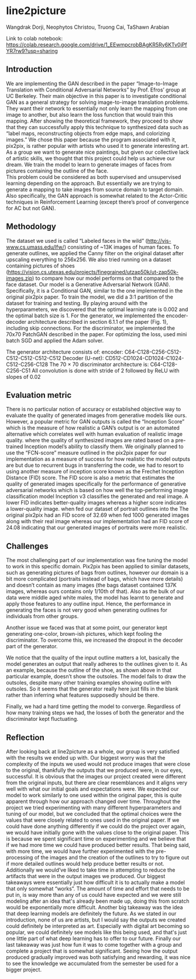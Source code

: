 # line2picture 
Wangdrak Dorji, Neophytos Christou, Truong Cai, TaShawn Arabian	

Link to colab notebook: https://colab.research.google.com/drive/1_EEwmpcrobBAgKR5Ry6KTv0jPfYR7rw9?usp=sharing

## Introduction

We are implementing the GAN described in the paper “Image-to-Image Translation with Conditional Adversarial Networks” by Prof.  Efros’ group at UC Berkeley. Their main objective in this paper is to investigate conditional GAN as a general strategy for solving image-to-image translation problems. They want their network to essentially not only learn the mapping from one image to another, but also learn the loss function that would train this mapping. After showing the theoretical framework, they proceed to show that they can successfully apply this technique to synthesized data such as “label maps, reconstructing objects from edge maps, and colorizing images.” 
We chose this paper because the program associated with it, pix2pix, is rather popular with artists who used it to generate interesting art. As a group we want to generate nice paintings, but given our collective lack of artistic skills, we thought that this project could help us achieve our dream. We train the model to learn to generate images of faces from pictures containing the outline of the face.	
This problem could be considered as both supervised and unsupervised learning depending on the approach. But essentially we are trying to generate a mapping to take images from source domain to target domain. Also specifically, the GAN approach is somewhat related to the Actor-Critic techniques in Reinforcement Learning (except there’s proof of convergence for AC but not GAN).

## Methodology

The dataset we used is called “Labeled faces in the wild” (http://vis-www.cs.umass.edu/lfw/) consisting of ~13K images of human faces. To generate outlines, we applied the Canny filter on the original dataset after upscaling everything to 256x256. We also tried running on a dataset containing pictures of shoes (https://vision.cs.utexas.edu/projects/finegrained/utzap50k/ut-zap50k-images.zip) to compare how our model performs on that compared to the face dataset.
Our model is a Generative Adversarial Network (GAN). Specifically, it is a Conditional GAN, similar to the one implemented in the original pix2pix paper. To train the model, we did a 3:1 partition of the dataset for training and testing. By playing around with the hyperparameters, we discovered that the optimal learning rate is 0.002 and the optimal batch size is 1. For the generator, we implemented the encoder-decoder architecture described in section 6.1.1 of the paper (Fig. 1), including skip connections. For the discriminator, we implemented the 70x70 PatchGAN described in the paper. For optimizing the loss, used mini batch SGD and applied the Adam solver. 

The generator architecture consists of:
encoder:
C64-C128-C256-C512-C512-C512-C512-C512
Decoder (U-net):
CD512-CD1024-CD1024-C1024-C512-C256-C128
The 70 × 70 discriminator architecture is: C64-C128-C256-C51
All convolution is done with stride of 2 followed by ReLU with slopes of 0.02

 
## Evaluation metric
There is no particular notion of accuracy or established objective way to evaluate the quality of generated images from generative models like ours. However, a popular metric for GAN outputs is called the “Inception Score” which is the measure of how realistic a GAN’s output is or an automated alternative which correlates well with human evaluation of realistic image quality. where the quality of synthesized images are rated based on a pre-trained Inception model’s ability to classify them.  We originally planned to use the “FCN-score” measure outlined in the pix2pix paper for our implementation as a measure of success for how realistic the model outputs are but due to recurrent bugs in transferring the code, we had to resort to using another measure of inception score known as the Frechet Inception Distance (FID) score. The FID score is also a metric that estimates the quality of generated images specifically for the performance of generative adversarial networks which is based on how well the top-performing image classification model Inception v3 classifies the generated and real image. A lower FID indicates better-quality images whereas a higher score indicates a lower-quality image. when fed our dataset of portrait outlines into the The original pix2pix had an FID  score of 32.69 when fed 1000 generated images along with their real image whereas our implementation had an FID  score of 24.08 indicating that our generated images of portraits were more realistic.
 

## Challenges

The most challenging part of our implementation was fine tuning the model to work in this specific domain. Pix2pix has been applied to similar datasets, such as generating pictures of bags from outlines, however our domain is a bit more complicated (portraits instead of bags, which have more details) and doesn’t contain as many images (the bags dataset contained 137K images, whereas ours contains only 1/10th of that).  Also as the bulk of our data were middle aged white males, the model has learnt to generate and apply those features to any outline input.  Hence, the performance in generating the  faces is not very good when generating outlines for individuals from other groups.

Another issue we faced was that at some point, our generator kept generating one-color, brown-ish pictures, which kept fooling the discriminator. To overcome this, we increased the dropout in the decoder part of the generator.

We notice that the quality of the input outline matters a lot, basically the model generates an output that really adheres to the outlines given to it. As an example, because the outline of the shoe, as shown above in that particular example, doesn’t show the outsoles. The model fails to draw the outsoles, despite many other training examples showing outline with outsoles. So it seems that the generator really here just fills in the blank rather than inferring what features supposedly should be there.

Finally, we had a hard time getting the model to converge. Regardless of how many training steps we had, the losses of both the generator and the discriminator kept fluctuating.

## Reflection

After looking back at line2picture as a whole, our group is very satisfied with the results we ended up with. Our biggest worry was that the complexity of the inputs we used would not produce images that were close to the original, thankfully the outputs that we produced were, in our eyes, successful. It is obvious that the images our project created were different from the original inputs, but there are clear resemblances and it aligns very well with what our initial goals and expectations were.  We expected our model to work similarly to one used within the original paper, this is quite apparent through how our approach changed over time. Throughout the project we tried experimenting with many different hyperparameters and tuning of our model, but we concluded that the optimal choices were the values that were closely related to ones used in the original paper. If we could have done anything differently if we could do the project over again, we would have initially gone with the values close to the original paper. This is because we spent significant time on experimenting and we believe that if we had more time we could have produced better results. That being said, with more time, we would have further experimented with the pre-processing of the images and the creation of the outlines to try to figure out if more detailed outlines would help produce better results or not. Additionally we would’ve liked to take time in attempting to reduce the artifacts that were in the output images we produced. Our biggest takeaways were essentially just how difficult it is to actually make a model that only somewhat “works”. The amount of time and effort that needs to be put in, is way more than any of us could have expected and we were still modeling after an idea that's already been made up, doing this from scratch would be exponentially more difficult. Another big takeaway was the idea that deep learning models are definitely the future. As we stated in our introduction, none of us are artists, but I would say the outputs we created could definitely be interpreted as art. Especially with digital art becoming so popular, we could definitely see models like this being used, and that's just one little part of what deep learning has to offer to our future. Finally our last takeaway was just how fun it was to come together with a group and complete a project that is somewhat significant. Seeing how the output produced gradually improved was both satisfying and rewarding, it was nice to see the knowledge we accumulated from the semester be used for a bigger project. 

